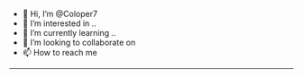 - 👋 Hi, I’m @Coloper7
- 👀 I’m interested in ..
- 🌱 I’m currently learning ..
- 💞️ I’m looking to collaborate on   
- 📫 How to reach me  
------------
  
